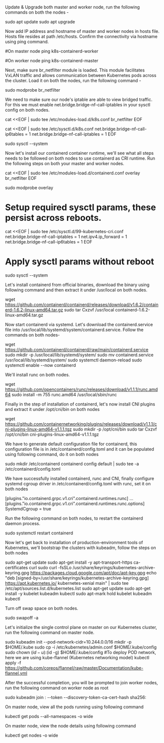 Update & Upgrade both master and worker node, run the following commands on both the nodes -

sudo apt update
sudo apt upgrade

Now add IP address and hostname of master and worker nodes in hosts file. Hosts file resides at path /etc/hosts. Confirm the connectivity via hostname using ping command.

#On master node
ping k8s-containerd-worker

#On worker node
ping k8s-containerd-master

Next, make sure br_netfilter module is loaded. This module facilitates VxLAN traffic and allows communication between Kubernetes pods across the cluster.
Load it on both the nodes, run the following command - 

sudo modprobe br_netfilter

We need to make sure our node's iptable are able to view bridged traffic. For this we must enable net.bridge.bridge-nf-call-iptables in your sysctl config on both nodes.

cat <<EOF | sudo tee /etc/modules-load.d/k8s.conf
br_netfilter
EOF

cat <<EOF | sudo tee /etc/sysctl.d/k8s.conf
net.bridge.bridge-nf-call-ip6tables = 1
net.bridge.bridge-nf-call-iptables = 1
EOF

sudo sysctl --system

Now let's install our containerd container runtime, we'll see what all steps needs to be followed on both nodes to use containerd as CRI runtime. Run the following steps on both your master and worker nodes.

cat <<EOF | sudo tee /etc/modules-load.d/containerd.conf
overlay
br_netfilter
EOF

sudo modprobe overlay

# Setup required sysctl params, these persist across reboots.
cat <<EOF | sudo tee /etc/sysctl.d/99-kubernetes-cri.conf
net.bridge.bridge-nf-call-iptables  = 1
net.ipv4.ip_forward                 = 1
net.bridge.bridge-nf-call-ip6tables = 1
EOF

# Apply sysctl params without reboot
sudo sysctl --system

Let's install containerd from official binaries, download the binary using following command and then extract it under /usr/local on both nodes.

wget https://github.com/containerd/containerd/releases/download/v1.6.2/containerd-1.6.2-linux-amd64.tar.gz
sudo tar Cxzvf /usr/local containerd-1.6.2-linux-amd64.tar.gz

Now start containerd via systemd. Let's download the containerd.service file into /usr/local/lib/systemd/system/containerd.service. Follow the commands on both nodes-

wget https://github.com/containerd/containerd/raw/main/containerd.service
sudo mkdir -p /usr/local/lib/systemd/system/
sudo mv containerd.service /usr/local/lib/systemd/system/
sudo systemctl daemon-reload
sudo systemctl enable --now containerd

We'll install runc on both nodes.

wget https://github.com/opencontainers/runc/releases/download/v1.1.1/runc.amd64
sudo install -m 755 runc.amd64 /usr/local/sbin/runc

Finally in the step of installation of containerd, let's now install CNI plugins and extract it under /opt/cni/bin on both nodes

wget https://github.com/containernetworking/plugins/releases/download/v1.1.1/cni-plugins-linux-amd64-v1.1.1.tgz
sudo mkdir -p /opt/cni/bin
sudo tar Cxzvf /opt/cni/bin cni-plugins-linux-amd64-v1.1.1.tgz

We have to generate default configuration file for containerd, this configuration file is in /etc/containerd/config.toml and it can be populated using following command, do it on both nodes

sudo mkdir /etc/containerd
containerd config default | sudo tee -a /etc/containerd/config.toml

We have successfully installed containerd, runc and CNI, finally configure systemd cgroup driver in /etc/containerd/config.toml with runc, set it on both nodes

[plugins."io.containerd.grpc.v1.cri".containerd.runtimes.runc]
  ...
  [plugins."io.containerd.grpc.v1.cri".containerd.runtimes.runc.options]
    SystemdCgroup = true

Run the following command on both nodes, to restart the containerd daemon process. 

sudo systemctl restart containerd

Now let's get back to installation of production-environment tools of Kubernetes, we'll bootstrap the clusters with kubeadm, follow the steps on both nodes

sudo apt-get update
sudo apt-get install -y apt-transport-https ca-certificates curl
sudo curl -fsSLo /usr/share/keyrings/kubernetes-archive-keyring.gpg https://packages.cloud.google.com/apt/doc/apt-key.gpg
echo "deb [signed-by=/usr/share/keyrings/kubernetes-archive-keyring.gpg] https://apt.kubernetes.io/ kubernetes-xenial main" | sudo tee /etc/apt/sources.list.d/kubernetes.list
sudo apt-get update
sudo apt-get install -y kubelet kubeadm kubectl
sudo apt-mark hold kubelet kubeadm kubectl

Turn off swap space on both nodes.

sudo swapoff -a

Let's initialize the single control plane on master on our Kubernetes cluster, run the following command on master node.

sudo kubeadm init --pod-network-cidr=10.244.0.0/16
mkdir -p $HOME/.kube
sudo cp -i /etc/kubernetes/admin.conf $HOME/.kube/config
sudo chown $(id -u):$(id -g) $HOME/.kube/config
#To deploy POD network, here we are using kube-flannel (Kubernetes networking model)
kubectl apply -f https://github.com/coreos/flannel/raw/master/Documentation/kube-flannel.yml

After the successful completion, you will be prompted to join worker nodes, run the following command on worker node as root

sudo kubeadm join <control-plane-host>:<control-plane-port> --token <token> --discovery-token-ca-cert-hash sha256:<hash>

On master node, view all the pods running using following command

kubectl get pods --all-namespaces -o wide

On master node, view the node details using following command

kubectl get nodes -o wide